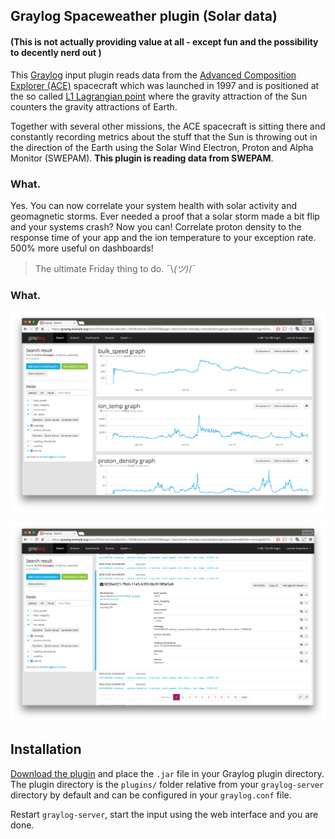 ## Graylog Spaceweather plugin (Solar data)

#### (This is not actually providing value at all - except fun and the possibility to decently nerd out )

This [Graylog](https://www.graylog.org/) input plugin reads data from the [Advanced Composition Explorer (ACE)](https://en.wikipedia.org/wiki/Advanced_Composition_Explorer) spacecraft which was launched in 1997 and is positioned at the so called [L1 Lagrangian point](https://en.wikipedia.org/wiki/Lagrangian_point#L1) where the gravity attraction of the Sun counters the gravity attractions of Earth.

Together with several other missions, the ACE spacecraft is sitting there and constantly recording metrics about the stuff that the Sun is throwing out in the direction of the Earth using the Solar Wind Electron, Proton and Alpha Monitor (SWEPAM). **This plugin is reading data from SWEPAM**.

### What.

Yes. You can now correlate your system health with solar activity and geomagnetic storms. Ever needed a proof that a solar storm made a bit flip and your systems crash? Now you can! Correlate proton density to the response time of your app and the ion temperature to your exception rate. 500% more useful on dashboards!

> The ultimate Friday thing to do.  ¯\\_(ツ)_/¯

### What.

![](https://github.com/Graylog2/graylog-plugin-spaceweather/blob/master/screen1.png)

![](https://github.com/Graylog2/graylog-plugin-spaceweather/blob/master/screen2.png)

## Installation

[Download the plugin](https://github.com/Graylog2/graylog-plugin-spaceweather//releases)
and place the `.jar` file in your Graylog plugin directory. The plugin directory
is the `plugins/` folder relative from your `graylog-server` directory by default
and can be configured in your `graylog.conf` file.

Restart `graylog-server`, start the input using the web interface and you are done.
